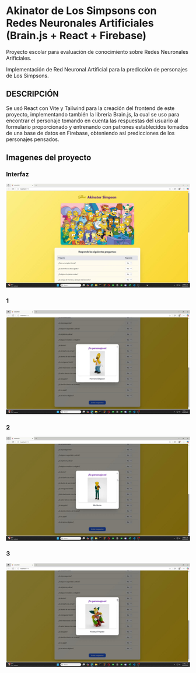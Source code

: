 # Akinator de Los Simpsons con Redes Neuronales Artificiales (Brain.js + React + Firebase)
Proyecto escolar para evaluación de conocimiento sobre Redes Neuronales Arificiales.

Implementación de Red Neuronal Artificial para la predicción de personajes de Los Simpsons.

## DESCRIPCIÓN
Se usó React con Vite y Tailwind para la creación del frontend de este proyecto, implementando también la librería Brain.js,
la cual se uso para encontrar el personaje tomando en cuenta las respuestas del usuario al formulario proporcionado y entrenando
con patrones establecidos tomados de una base de datos en Firebase, obteniendo así predicciones de los personajes pensados.

## Imagenes del proyecto

### Interfaz
![EjemploApp](EjemploApp.jpeg)

### 1
![Ejemplo](image_1.jpeg)

### 2
![Ejemplo](image_2.jpeg)

### 3
![Ejemplo](image_3.jpeg)